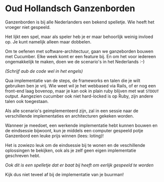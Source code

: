 Oud Hollandsch Ganzenborden
===========================

Ganzenborden is bij alle Nederlanders een bekend spelletje. Wie heeft
het vroeger niet gespeeld.

Het lijkt een spel, maar als speler heb je er maar behoorlijk weinig
invloed op. Je kunt namelijk alleen maar dobbelen.

Om te oefenen met software-architectuur, gaan we ganzeborden bouwen met
Cucumber. Elke week komt er een feature bij. En om het voor iedereen
ongemakkelijk te maken, doen we de scenario's in het Nederlands :-)

_(Schrijf aub de code wel in het engels)_

Qua implementatie van de steps, de frameworks en talen die je wilt
gebruiken ben je vrij. Wie weet wil je het webbased via Rails, of er nog
een front-end laag bovenop, maar je kan ook in plain ruby blijven met
wat `STDOUT` output. Aangezien cucumber ook niet hard-locked is op Ruby,
zijn andere talen ook toegestaan.

Als alle scenario's geimplementeerd zijn, zal in een sessie naar de
verschillende implementaties en architecturen gekeken worden.

Wanneer je meedoet, een werkende implementatie hebt kunnen bouwen en de
eindsessie bijwoont, kun je middels een computer gespeeld potje
Ganzenbord een leuke prijs winnen (lees: loting)!

Het is zowiezo leuk om de eindsessie bij te wonen en de veschillende
oplossingen te bekijken, ook als je zelf geen eigen implementatie
geschreven hebt.

*Ook dit is een spelletje dat er baat bij heeft om eerlijk gespeeld te
worden*

Kijk dus niet teveel af bij de implementatie van je buurman!



